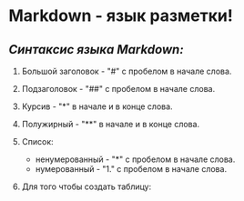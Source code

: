 # **Markdown** - язык разметки!
## *Синтаксис языка Markdown:*
1. Большой заголовок - "#" с пробелом в начале слова.
2. Подзаголовок - "##" с пробелом в начале слова.
3. Курсив - "*" в начале и в конце слова.
4. Полужирный - "**" в начале и в конце слова.
5. Список:
    * ненумерованный - "*" с пробелом в начале слова.
    * нумерованный - "1." с пробелом в начале слова.
    
6. Для того чтобы создать таблицу: